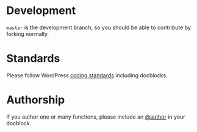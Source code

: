 # Development

`master` is the development branch, so you should be able to contribute by
forking normally.

# Standards

Please follow WordPress [coding standards](https://codex.wordpress.org/WordPress_Coding_Standards)
including docblocks.

# Authorship

If you author one or many functions, please include an
[@author](http://manual.phpdoc.org/HTMLSmartyConverter/HandS/phpDocumentor/tutorial_tags.author.pkg.html)
in your docblock.
